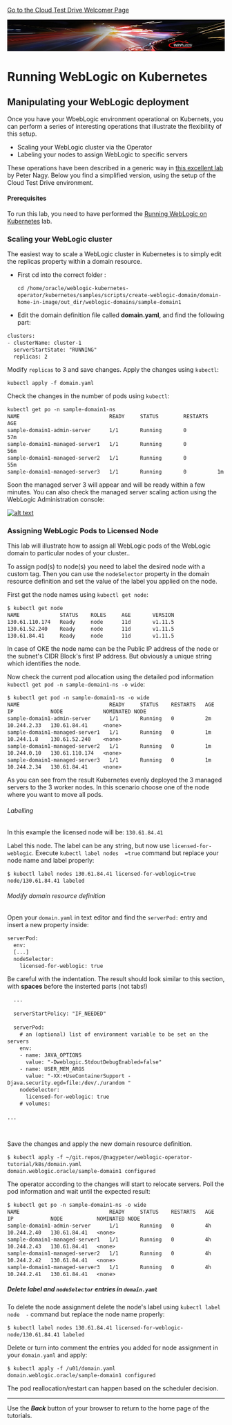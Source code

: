 [Go to the Cloud Test Drive Welcomer Page](../../readme.md)

![](../../common/images/customer.logo2.png)

# Running WebLogic on Kubernetes

## Manipulating your WebLogic deployment
Once you have your WbebLogic environment operational on Kubernets, you can perform a series of interesting operations that illustrate the flexibility of this setup.

- Scaling your WebLogic cluster via the Operator
- Labeling your nodes to assign WebLogic to specific servers


These operations have been described in a generic way in [this excellent lab](https://github.com/nagypeter/weblogic-operator-tutorial/blob/master/tutorials/domain.home.in.image_short.md) by Peter Nagy.  Below you find a simplified version, using the setup of the Cloud Test Drive environment.

#### Prerequisites

To run this lab, you need to have performed the [Running WebLogic on Kubernetes](WLS_on_OKE.md) lab.



### Scaling your WebLogic cluster

The easiest way to scale a WebLogic cluster in Kubernetes is to simply edit the replicas property within a domain resource. 

- First cd into the correct folder :

  ```
  cd /home/oracle/weblogic-kubernetes-operator/kubernetes/samples/scripts/create-weblogic-domain/domain-home-in-image/out_dir/weblogic-domains/sample-domain1
  ```

- Edit the domain definition file called **domain.yaml**, and find the following part:

```
clusters:
- clusterName: cluster-1
  serverStartState: "RUNNING"
  replicas: 2
```

Modify `replicas` to 3 and save changes. Apply the changes using `kubectl`:

```
kubectl apply -f domain.yaml
```

Check the changes in the number of pods using `kubectl`:

```
kubectl get po -n sample-domain1-ns
NAME                             READY     STATUS        RESTARTS   AGE
sample-domain1-admin-server      1/1       Running       0          57m
sample-domain1-managed-server1   1/1       Running       0          56m
sample-domain1-managed-server2   1/1       Running       0          55m
sample-domain1-managed-server3   1/1       Running       0          1m
```

Soon the managed server 3 will appear and will be ready within a few minutes. You can also check the managed server scaling action using the WebLogic Administration console:

[![alt text](https://github.com/nagypeter/weblogic-operator-tutorial/raw/master/tutorials/images/scaling/check.on.console.png)](https://github.com/nagypeter/weblogic-operator-tutorial/blob/master/tutorials/images/scaling/check.on.console.png)





### Assigning WebLogic Pods to Licensed Node

This lab will illustrate how to assign all WebLogic pods of the WebLogic domain to particular nodes of your cluster..

To assign pod(s) to node(s) you need to label the desired node with a custom tag. Then you can use the `nodeSelector` property in the domain resource definition and set the value of the label you applied on the node.

First get the node names using `kubectl get node`:

```
$ kubectl get node
NAME             STATUS    ROLES     AGE       VERSION
130.61.110.174   Ready     node      11d       v1.11.5
130.61.52.240    Ready     node      11d       v1.11.5
130.61.84.41     Ready     node      11d       v1.11.5
```

In case of OKE the node name can be the Public IP address of the node or the subnet's CIDR Block's first IP address. But obviously a unique string which identifies the node.

Now check the current pod allocation using the detailed pod information `kubectl get pod -n sample-domain1-ns -o wide`:

```
$ kubectl get pod -n sample-domain1-ns -o wide
NAME                             READY     STATUS    RESTARTS   AGE       IP            NODE             NOMINATED NODE
sample-domain1-admin-server      1/1       Running   0          2m        10.244.2.33   130.61.84.41     <none>
sample-domain1-managed-server1   1/1       Running   0          1m        10.244.1.8    130.61.52.240    <none>
sample-domain1-managed-server2   1/1       Running   0          1m        10.244.0.10   130.61.110.174   <none>
sample-domain1-managed-server3   1/1       Running   0          1m        10.244.2.34   130.61.84.41     <none>
```

As you can see from the result Kubernetes evenly deployed the 3 managed servers to the 3 worker nodes. In this scenario choose one of the node where you want to move all pods.

###### Labelling

In this example the licensed node will be: `130.61.84.41`

Label this node. The label can be any string, but now use `licensed-for-weblogic`. Execute `kubectl label nodes  =true` command but replace your node name and label properly:

```
$ kubectl label nodes 130.61.84.41 licensed-for-weblogic=true
node/130.61.84.41 labeled
```

###### Modify domain resource definition

Open your `domain.yaml` in text editor and find the `serverPod:` entry and insert a new property inside:

```
serverPod:
  env:
  [...]
  nodeSelector:
    licensed-for-weblogic: true
```

Be careful with the indentation. The result should look similar to this section, with **spaces** before the insterted parts (not tabs!)

```
  ...
  
  serverStartPolicy: "IF_NEEDED"

  serverPod:
    # an (optional) list of environment variable to be set on the servers
    env:
    - name: JAVA_OPTIONS
      value: "-Dweblogic.StdoutDebugEnabled=false"
    - name: USER_MEM_ARGS
      value: "-XX:+UseContainerSupport -Djava.security.egd=file:/dev/./urandom "
    nodeSelector:
      licensed-for-weblogic: true
    # volumes:
    
...
```

​	

Save the changes and apply the new domain resource definition.

```
$ kubectl apply -f ~/git.repos/@nagypeter/weblogic-operator-tutorial/k8s/domain.yaml
domain.weblogic.oracle/sample-domain1 configured
```

The operator according to the changes will start to relocate servers. Poll the pod information and wait until the expected result:

```
$ kubectl get po -n sample-domain1-ns -o wide
NAME                             READY     STATUS    RESTARTS   AGE       IP            NODE           NOMINATED NODE
sample-domain1-admin-server      1/1       Running   0          4h        10.244.2.40   130.61.84.41   <none>
sample-domain1-managed-server1   1/1       Running   0          4h        10.244.2.43   130.61.84.41   <none>
sample-domain1-managed-server2   1/1       Running   0          4h        10.244.2.42   130.61.84.41   <none>
sample-domain1-managed-server3   1/1       Running   0          4h        10.244.2.41   130.61.84.41   <none>
```

##### Delete label and `nodeSelector` entries in `domain.yaml`

To delete the node assignment delete the node's label using `kubectl label node  -` command but replace the node name properly:

```
$ kubectl label nodes 130.61.84.41 licensed-for-weblogic-
node/130.61.84.41 labeled
```

Delete or turn into comment the entries you added for node assignment in your `domain.yaml` and apply:

```
$ kubectl apply -f /u01/domain.yaml
domain.weblogic.oracle/sample-domain1 configured
```

The pod reallocation/restart can happen based on the scheduler decision.





---

Use the ***Back*** button of your browser to return to the home page of the tutorials.
